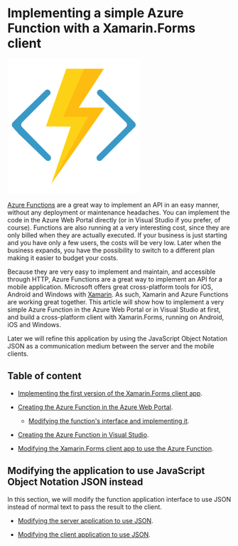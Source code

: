 # Implementing a simple Azure Function with a Xamarin.Forms client

![Azure Functions logo](./Doc/Img/Azure-Functions-Logo.png)

[Azure Functions](http://gslb.ch/a10) are a great way to implement an API in an easy manner, without any deployment or maintenance headaches. You can implement the code in the Azure Web Portal directly (or in Visual Studio if you prefer, of course). Functions are also running at a very interesting cost, since they are only billed when they are actually executed. If your business is just starting and you have only a few users, the costs will be very low. Later when the business expands, you have the possibility to switch to a different plan making it easier to budget your costs.

Because they are very easy to implement and maintain, and accessible through HTTP, Azure Functions are a great way to implement an API for a mobile application. Microsoft offers great cross-platform tools for iOS, Android and Windows with [Xamarin](https://developer.xamarin.com). As such, Xamarin and Azure Functions are working great together. This article will show how to implement a very simple Azure Function in the Azure Web Portal or in Visual Studio at first, and build a cross-platform client with Xamarin.Forms, running on Android, iOS and Windows. 

Later we will refine this application by using the JavaScript Object Notation JSON as a communication medium between the server and the mobile clients.

## Table of content

- [Implementing the first version of the Xamarin.Forms client app](./Doc/first-client.md).

- [Creating the Azure Function in the Azure Web Portal](./Doc/creating.md).

    - [Modifying the function's interface and implementing it](./Doc/implementing.md).

- [Creating the Azure Function in Visual Studio](./Doc/creating-vs.md).

- [Modifying the Xamarin.Forms client app to use the Azure Function](./Doc/second-client.md).

## Modifying the application to use JavaScript Object Notation JSON instead

In this section, we will modify the function application interface to use JSON instead of normal text to pass the result to the client.

- [Modifying the server application to use JSON](./Doc/refactoring.md).

- [Modifying the client application to use JSON](./Doc/refactoring-client.md).

